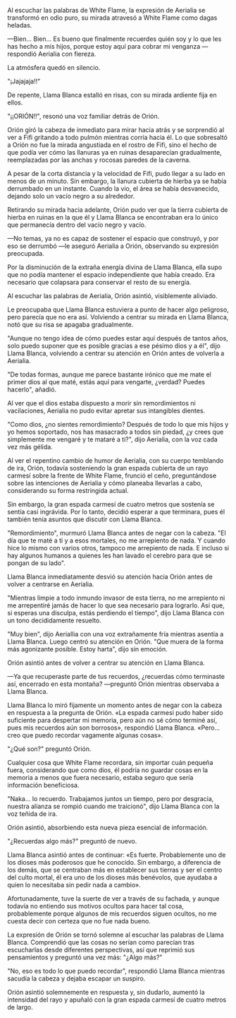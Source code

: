 
Al escuchar las palabras de White Flame, la expresión de Aerialia se transformó en odio puro, su mirada atravesó a White Flame como dagas heladas.

—Bien... Bien... Es bueno que finalmente recuerdes quién soy y lo que les has hecho a mis hijos, porque estoy aquí para cobrar mi venganza —respondió Aerialia con fiereza.

La atmósfera quedó en silencio.

"¡Jajajaja!!"

De repente, Llama Blanca estalló en risas, con su mirada ardiente fija en ellos.

"¡¡ORIÓN!!", resonó una voz familiar detrás de Orión.

Orión giró la cabeza de inmediato para mirar hacia atrás y se sorprendió al ver a Fifi gritando a todo pulmón mientras corría hacia él. Lo que sobresaltó a Orión no fue la mirada angustiada en el rostro de Fifi, sino el hecho de que podía ver cómo las llanuras ya en ruinas desaparecían gradualmente, reemplazadas por las anchas y rocosas paredes de la caverna.

A pesar de la corta distancia y la velocidad de Fifi, pudo llegar a su lado en menos de un minuto. Sin embargo, la llanura cubierta de hierba ya se había derrumbado en un instante. Cuando la vio, el área se había desvanecido, dejando solo un vacío negro a su alrededor.

Retirando su mirada hacia adelante, Orión pudo ver que la tierra cubierta de hierba en ruinas en la que él y Llama Blanca se encontraban era lo único que permanecía dentro del vacío negro y vacío.

—No temas, ya no es capaz de sostener el espacio que construyó, y por eso se derrumbó —le aseguró Aerialia a Orión, observando su expresión preocupada.

Por la disminución de la extraña energía divina de Llama Blanca, ella supo que no podía mantener el espacio independiente que había creado. Era necesario que colapsara para conservar el resto de su energía.

Al escuchar las palabras de Aerialia, Orión asintió, visiblemente aliviado.

Le preocupaba que Llama Blanca estuviera a punto de hacer algo peligroso, pero parecía que no era así. Volviendo a centrar su mirada en Llama Blanca, notó que su risa se apagaba gradualmente.

"Aunque no tengo idea de cómo puedes estar aquí después de tantos años, solo puedo suponer que es posible gracias a ese pésimo dios y a él", dijo Llama Blanca, volviendo a centrar su atención en Orión antes de volverla a Aerialia.

"De todas formas, aunque me parece bastante irónico que me mate el primer dios al que maté, estás aquí para vengarte, ¿verdad? Puedes hacerlo", añadió.

Al ver que el dios estaba dispuesto a morir sin remordimientos ni vacilaciones, Aerialia no pudo evitar apretar sus intangibles dientes.

"Como dios, ¿no sientes remordimiento? Después de todo lo que mis hijos y yo hemos soportado, nos has masacrado a todos sin piedad, ¿y crees que simplemente me vengaré y te mataré a ti?", dijo Aerialia, con la voz cada vez más gélida.

Al ver el repentino cambio de humor de Aerialia, con su cuerpo temblando de ira, Orión, todavía sosteniendo la gran espada cubierta de un rayo carmesí sobre la frente de White Flame, frunció el ceño, preguntándose sobre las intenciones de Aerialia y cómo planeaba llevarlas a cabo, considerando su forma restringida actual.

Sin embargo, la gran espada carmesí de cuatro metros que sostenía se sentía casi ingrávida. Por lo tanto, decidió esperar a que terminara, pues él también tenía asuntos que discutir con Llama Blanca.

"Remordimiento", murmuró Llama Blanca antes de negar con la cabeza. "El día que te maté a ti y a esos mortales, no me arrepiento de nada. Y cuando hice lo mismo con varios otros, tampoco me arrepiento de nada. E incluso si hay algunos humanos a quienes les han lavado el cerebro para que se pongan de su lado".

Llama Blanca inmediatamente desvió su atención hacia Orión antes de volver a centrarse en Aerialia.

"Mientras limpie a todo inmundo invasor de esta tierra, no me arrepiento ni me arrepentiré jamás de hacer lo que sea necesario para lograrlo. Así que, si esperas una disculpa, estás perdiendo el tiempo", dijo Llama Blanca con un tono decididamente resuelto.

"Muy bien", dijo Aeriallia con una voz extrañamente fría mientras asentía a Llama Blanca. Luego centró su atención en Orión. "Que muera de la forma más agonizante posible. Estoy harta", dijo sin emoción.

Orión asintió antes de volver a centrar su atención en Llama Blanca.

—Ya que recuperaste parte de tus recuerdos, ¿recuerdas cómo terminaste así, encerrado en esta montaña? —preguntó Orión mientras observaba a Llama Blanca.

Llama Blanca lo miró fijamente un momento antes de negar con la cabeza en respuesta a la pregunta de Orión. «La espada carmesí pudo haber sido suficiente para despertar mi memoria, pero aún no sé cómo terminé así, pues mis recuerdos aún son borrosos», respondió Llama Blanca. «Pero... creo que puedo recordar vagamente algunas cosas».

"¿Qué son?" preguntó Orión.

Cualquier cosa que White Flame recordara, sin importar cuán pequeña fuera, considerando que como dios, él podría no guardar cosas en la memoria a menos que fuera necesario, estaba seguro que sería información beneficiosa.

"Naka... lo recuerdo. Trabajamos juntos un tiempo, pero por desgracia, nuestra alianza se rompió cuando me traicionó", dijo Llama Blanca con la voz teñida de ira.

Orión asintió, absorbiendo esta nueva pieza esencial de información.

"¿Recuerdas algo más?" preguntó de nuevo.

Llama Blanca asintió antes de continuar: «Es fuerte. Probablemente uno de los dioses más poderosos que he conocido. Sin embargo, a diferencia de los demás, que se centraban más en establecer sus tierras y ser el centro del culto mortal, él era uno de los dioses más benévolos, que ayudaba a quien lo necesitaba sin pedir nada a cambio».

Afortunadamente, tuve la suerte de ver a través de su fachada, y aunque todavía no entiendo sus motivos ocultos para hacer tal cosa, probablemente porque algunos de mis recuerdos siguen ocultos, no me cuesta decir con certeza que no fue nada bueno.

La expresión de Orión se tornó solemne al escuchar las palabras de Llama Blanca. Comprendió que las cosas no serían como parecían tras escucharlas desde diferentes perspectivas, así que reprimió sus pensamientos y preguntó una vez más: "¿Algo más?"

"No, eso es todo lo que puedo recordar", respondió Llama Blanca mientras sacudía la cabeza y dejaba escapar un suspiro.

Orión asintió solemnemente en respuesta y, sin dudarlo, aumentó la intensidad del rayo y apuñaló con la gran espada carmesí de cuatro metros de largo.